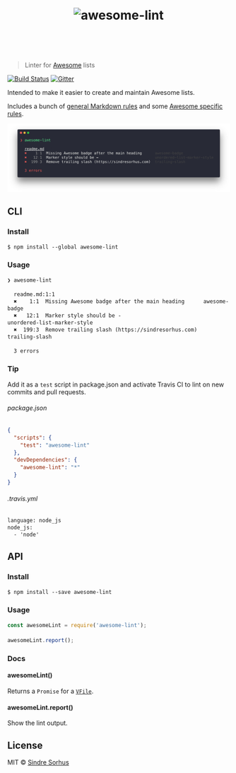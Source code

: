 <h1 align="center">
	<br>
	<img width="400" src="https://cdn.rawgit.com/sindresorhus/awesome-lint/master/media/logo.svg" alt="awesome-lint">
	<br>
	<br>
	<br>
</h1>

> Linter for [Awesome](https://awesome.re) lists

[![Build Status](https://travis-ci.org/sindresorhus/awesome-lint.svg?branch=master)](https://travis-ci.org/sindresorhus/awesome-lint) [![Gitter](https://badges.gitter.im/join_chat.svg)](https://gitter.im/sindresorhus/awesome)

Intended to make it easier to create and maintain Awesome lists.

Includes a bunch of [general Markdown rules](https://github.com/sindresorhus/awesome-lint/blob/master/config.js) and some [Awesome specific rules](https://github.com/sindresorhus/awesome-lint/tree/master/rules).

![](screenshot.png)


## CLI

### Install

```
$ npm install --global awesome-lint
```

### Usage

```
❯ awesome-lint

  readme.md:1:1
  ✖    1:1  Missing Awesome badge after the main heading      awesome-badge
  ✖   12:1  Marker style should be -                          unordered-list-marker-style
  ✖  199:3  Remove trailing slash (https://sindresorhus.com)  trailing-slash

  3 errors
```

### Tip

Add it as a `test` script in package.json and activate Travis CI to lint on new commits and pull requests.

###### package.json

```json
{
  "scripts": {
    "test": "awesome-lint"
  },
  "devDependencies": {
    "awesome-lint": "*"
  }
}
```

###### .travis.yml

```
language: node_js
node_js:
  - 'node'
```


## API

### Install

```
$ npm install --save awesome-lint
```

### Usage

```js
const awesomeLint = require('awesome-lint');

awesomeLint.report();
```

### Docs

#### awesomeLint()

Returns a `Promise` for a [`VFile`](https://github.com/wooorm/vfile).

#### awesomeLint.report()

Show the lint output.


## License

MIT © [Sindre Sorhus](https://sindresorhus.com)
